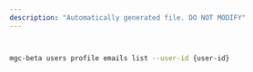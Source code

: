 ```yaml
---
description: "Automatically generated file. DO NOT MODIFY"
---
```


```bash


mgc-beta users profile emails list --user-id {user-id}

```